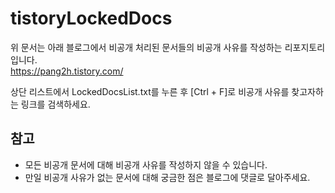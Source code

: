 # tistoryLockedDocs

위 문서는 아래 블로그에서 비공개 처리된 문서들의 비공개 사유를 작성하는 리포지토리입니다.  
https://pang2h.tistory.com/

상단 리스트에서 LockedDocsList.txt를 누른 후 [Ctrl + F]로 비공개 사유를 찾고자하는 링크를 검색하세요.  

## 참고
* 모든 비공개 문서에 대해 비공개 사유를 작성하지 않을 수 있습니다.  
* 만일 비공개 사유가 없는 문서에 대해 궁금한 점은 블로그에 댓글로 달아주세요.